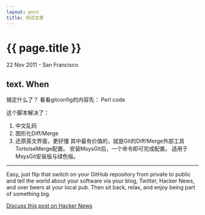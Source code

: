 ```yaml
---
layout: post
title: 测试文章
---
```


{{ page.title }}
================

<p class="meta">22 Nov 2011 - San Francisco</p>

text.
When 
-----------------------------

搞定什么了？
看看gitconfig的内容先：
Perl code
 
这个脚本解决了：
1. 中文乱码
2. 图形化Diff/Merge
3. 还原英文界面，更好懂
其中最有价值的，就是Git的Diff/Merge外部工具TortoiseMerge配置。
安装MsysGit后，一个命令即可完成配置。
适用于MsysGit安装版与绿色版。
--------------------------

Easy, just flip that switch on your GitHub repository from private to public and tell the world about your software via your blog, Twitter, Hacker News, and over beers at your local pub. Then sit back, relax, and enjoy being part of something big.

[Discuss this post on Hacker News](http://news.ycombinator.com/item?id=3267432)
